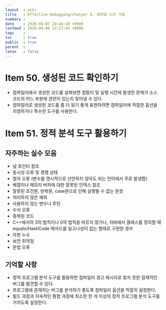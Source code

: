 ```yaml
---
layout  : wiki
title   : Effective Debugging/Chatper 6. 컴파일 시간 기법
summary : 
date    : 2020-04-07 20:44:40 +0900
lastmod : 2020-04-08 13:27:45 +0900
tags    : 
toc     : true
public  : true
parent  : 
latex   : false
---
```

# Item 50. 생성된 코드 확인하기

- 컴파일러에서 생성한 코드를 살펴보면 컴팡리 및 실행 시간에 발생한 문제가 소스 코드의 어느 부분에 관련이 있는지 찾아낼 수 있다.
- 컴파일러로 생성된 코드를 좀 더 읽기 좋게 표현하려면 컴파일러에 적절한 옵션을 지정하거나 특수한 도구를 사용한다.

# Item 51. 정적 분석 도구 활용하기

## 자주하는 실수 모음

- 널 포인터 참조
- 동시성 오류 및 경쟁 상태
- 철자 오류 (변수를 명시적으로 선언하지 않아도 되는 언어에서 주로 발생함)
- 배열이나 메모리 버퍼에 대한 잘못된 인덱스 참조
- 잘못된 조건문, 반복문, case문으로 인해 실행될 수 없는 문장
- 처리하지 않은 예외
- 사용하지 않는 변수나 루틴
- 수식 오류
- 중복된 코드
- C++에서의 3의 법칙이나 0의 법칙을 따르지 않거나, 자바에서 클래스를 정의할 때 equals/HashCode 메서드를 일고나성이 없는 형태로 구현한 경우
- 자원 누수
- 보안 취약점
- 문법 오류

## 기억할 사항

- 정적 프로그램 분석 도구를 활용하면 컴파일러 경고 메시지로 찾지 못한 잠재적인 버그를 발견할 수 있다.
- 프로그램에 존재하는 버그를 분석하기 좋도록 컴파일러 옵션을 적절히 설정한다.
- 빌드 과정과 지속적인 통합 과정에 최소한 한 개 이상의 정적 프로그램 분석 도구를 거치도록 설정한다.
